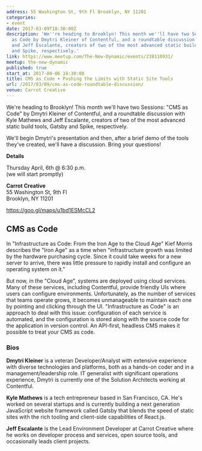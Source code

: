 ```yaml
---
address: 55 Washington St, 9th Fl Brooklyn, NY 11201
categories:
- event
date: 2017-03-09T18:30:00Z
description: 'We''re heading to Brooklyn! This month we''ll have two Sessions: CMS
  as Code by Dmytri Kleiner of Contentful, and a roundtable discussion with Kyle Mathews
  and Jeff Escalante, creators of two of the most advanced static build tools, Gatsby
  and Spike, respectively.'
link: https://www.meetup.com/The-New-Dynamic/events/238110931/
meetup: the-new-dynamic
published: true
start_at: 2017-04-06 18:30:00
title: CMS as Code + Pushing the Limits with Static Site Tools
url: /2017/03/09/cms-as-code-roundtable-discussion/
venue: Carrot Creative
---
```


We're heading to Brooklyn! This month we'll have two Sessions: "CMS as Code" by Dmytri Kleiner of Contentful, and a roundtable discussion with Kyle Mathews and Jeff Escalante, creators of two of the most advanced static build tools, Gatsby and Spike, respectively.

We'll begin Dmytri's presentation and then, after a brief demo of the tools they've created, we'll have a discussion. Bring your questions!


**Details**

Thursday April, 6th @ 6:30 p.m.   
(we will start promptly)


**Carrot Creative**  
55 Washington St, 9th Fl  
Brooklyn, NY 11201   

<https://goo.gl/maps/u1bd1ESMcCL2>



## CMS as Code

In "Infrastructure as Code: From the Iron Age to the Cloud Age" Kief Morris describes the "Iron Age" as a time when "infrastructure growth was limited by the hardware purchasing cycle. Since it could take weeks for a new server to arrive, there was little pressure to rapidly install and configure an operating system on it."


But now, in the "Cloud Age", systems are deployed using cloud services. Many of these services, including Contentful, provide friendly UIs where users can configure environments. Unfortunately, as the number of services that teams operate grows, it becomes unmanageable to maintain each one by pointing and clicking through the UI. "Infrastructure as Code" is an approach to deal with this issue: configuration of each service is automated, and the configuration is stored along with the source code for the application in version control. An API-first, headless CMS makes it possible to treat your CMS as code.



### Bios

**Dmytri Kleiner** is a veteran Developer/Analyst with extensive experience with diverse technologies and platforms, both as a hands-on coder and in a management/leadership role. IT generalist with significant operations experience, Dmytri is currently one of the Solution Architects working at Contentful.

**Kyle Mathews** is a tech entrepreneur based in San Francisco, CA. He's worked on several startups and is currently building a next generation JavaScript website framework called Gatsby that blends the speed of static sites with the rich tooling and client-side capabilities of React.js.

**Jeff Escalante** is the Lead Environment Developer at Carrot Creative where he works on developer process and services, open source tools, and occasionally leads client projects.
